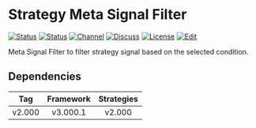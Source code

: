 # Strategy Meta Signal Filter

[![Status][gha-image-check-master]][gha-link-check-master]
[![Status][gha-image-compile-master]][gha-link-compile-master]
[![Channel][tg-channel-image]][tg-channel-link]
[![Discuss][gh-discuss-badge]][gh-discuss-link]
[![License][license-image]][license-link]
[![Edit][gh-edit-badge]][gh-edit-link]

Meta Signal Filter to filter strategy signal based on the selected condition.

## Dependencies

| Tag      | Framework | Strategies |
|:--------:|:---------:|:----------:|
| v2.000   | v3.000.1  | v2.000     |

<!-- Named links -->

[gh-discuss-badge]: https://img.shields.io/badge/Discussions-Q&A-blue.svg?logo=github
[gh-discuss-link]: https://github.com/EA31337/EA31337-Strategies/discussions

[gh-edit-badge]: https://img.shields.io/badge/GitHub-edit-purple.svg?logo=github
[gh-edit-link]: https://github.dev/EA31337/Strategy-Meta_Signal_Filter

[gha-link-check-master]: https://github.com/EA31337/Strategy-Meta_Signal_Filter/actions?query=workflow:Check+branch%3Amaster
[gha-image-check-master]: https://github.com/EA31337/Strategy-Meta_Signal_Filter/workflows/Check/badge.svg?branch=master
[gha-link-compile-master]: https://github.com/EA31337/Strategy-Meta_Signal_Filter/actions?query=workflow:Compile+branch%3Amaster
[gha-image-compile-master]: https://github.com/EA31337/Strategy-Meta_Signal_Filter/workflows/Compile/badge.svg?branch=master

[tg-channel-image]: https://img.shields.io/badge/Telegram-join-0088CC.svg?logo=telegram
[tg-channel-link]: https://t.me/EA31337

[license-image]: https://img.shields.io/github/license/EA31337/EA31337-Strategies.svg
[license-link]: https://tldrlegal.com/license/gnu-general-public-license-v3-(gpl-3)
